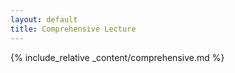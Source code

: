 ```yaml
---
layout: default
title: Comprehensive Lecture
---
```


{% include_relative _content/comprehensive.md %}
